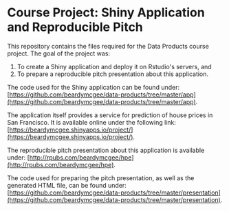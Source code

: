 # Course Project: Shiny Application and Reproducible Pitch

This repository contains the files required for the Data Products course project. The goal of the project was:

1. To create a Shiny application and deploy it on Rstudio's servers, and
2. To prepare a reproducible pitch presentation about this application.

The code used for the Shiny application can be found under: [https://github.com/beardymcgee/data-products/tree/master/app](https://github.com/beardymcgee/data-products/tree/master/app).

The application itself provides a service for prediction of house prices in San Francisco. It is available online under the following link: [https://beardymcgee.shinyapps.io/project/](https://beardymcgee.shinyapps.io/project/).

The reproducible pitch presentation about this application is available under: [http://rpubs.com/beardymcgee/hpe](http://rpubs.com/beardymcgee/hpe).

The code used for preparing the pitch presentation, as well as the generated HTML file, can be found under: [https://github.com/beardymcgee/data-products/tree/master/presentation](https://github.com/beardymcgee/data-products/tree/master/presentation).





